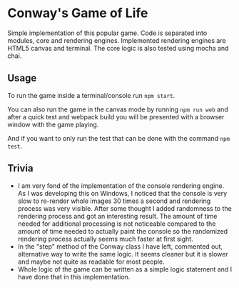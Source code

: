 # Conway's Game of Life

Simple implementation of this popular game. Code is separated into modules, core and rendering engines. Implemented rendering engines are HTML5 canvas and terminal. The core logic is also tested using mocha and chai.

## Usage

To run the game inside a terminal/console run ```npm start```.

You can also run the game in the canvas mode by running ```npm run web``` and after a quick test and webpack build you will be presented with a browser window with the game playing.

And if you want to only run the test that can be done with the command ```npm test```.

## Trivia

- I am very fond of the implementation of the console rendering engine. As I was developing this on Windows, I noticed that the console is very slow to re-render whole images 30 times a second and rendering process was very visible. After some thought I added randomness to the rendering process and got an interesting result. The amount of time needed for additional processing is not noticeable compared to the amount of time needed to actually paint the console so the randomized rendering process actually seems much faster at first sight.
- In the "step" method of the Conway class I have left, commented out, alternative way to write the same logic. It seems cleaner but it is slower and maybe not quite as readable for most people.
- Whole logic of the game can be written as a simple logic statement and I have done that in this implementation.

